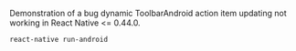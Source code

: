 Demonstration of a bug dynamic ToolbarAndroid action item updating not working in React Native <= 0.44.0.

```
react-native run-android
```

